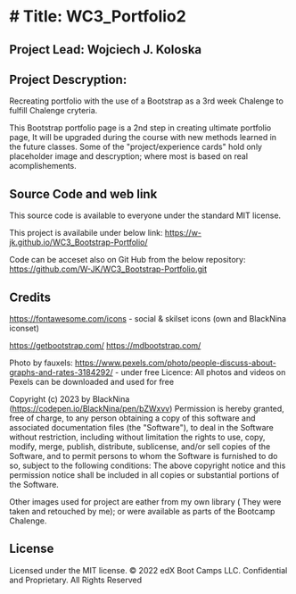 # # Title: WC3_Portfolio2

## Project Lead: Wojciech J. Koloska


## Project Descryption: 
Recreating portfolio with the use of a Bootstrap as a 3rd week Chalenge to fulfill Chalenge cryteria. 

This Bootstrap portfolio page is a 2nd step in creating ultimate portfolio page, It will be upgraded during the course with new methods learned in the future classes.
Some of the "project/experience cards" hold only placeholder image and descryption; where most is based on real acomplishements.

## Source Code and web link

This source code is available to everyone under the standard MIT license.

This project is availabile under below link:
 https://w-jk.github.io/WC3_Bootstrap-Portfolio/

Code can be acceset also on Git Hub from the below repository: 
https://github.com/W-JK/WC3_Bootstrap-Portfolio.git




## Credits
https://fontawesome.com/icons - social & skilset icons (own and BlackNina iconset)

https://getbootstrap.com/
https://mdbootstrap.com/

Photo by fauxels: https://www.pexels.com/photo/people-discuss-about-graphs-and-rates-3184292/ - under free Licence: 
All photos and videos on Pexels can be downloaded and used for free

Copyright (c) 2023 by BlackNina (https://codepen.io/BlackNina/pen/bZWxvv)
Permission is hereby granted, free of charge, to any person obtaining a copy of this software and associated documentation files (the "Software"), to deal in the Software without restriction, including without limitation the rights to use, copy, modify, merge, publish, distribute, sublicense, and/or sell copies of the Software, and to permit persons to whom the Software is furnished to do so, subject to the following conditions:
The above copyright notice and this permission notice shall be included in all copies or substantial portions of the Software.

Other images used for project are eather from my own library ( They were taken and retouched by me);
or were available as parts of the Bootcamp Chalenge.

## License 

Licensed under the MIT license.
© 2022 edX Boot Camps LLC. Confidential and Proprietary. All Rights Reserved
